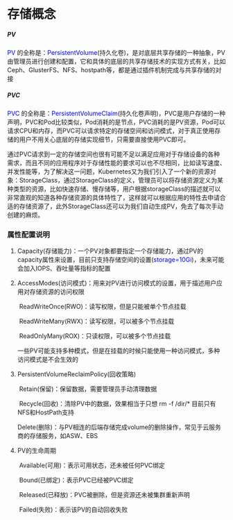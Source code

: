 # 存储概念

##### PV

<font color=blue>PV</font> 的全称是：<font color=blue>PersistentVolume</font>(持久化卷)，是对底层共享存储的一种抽象，PV由管理员进行创建和配置，它和具体的底层的共享存储技术的实现方式有关，比如Ceph、GlusterFS、NFS、hostpath等，都是通过插件机制完成与共享存储的对接

##### PVC

<font color=blue>PVC</font> 的全称是：<font color=blue>PersistentVolumeClaim</font>(持久化卷声明)，PVC是用户存储的一种声明，PVC和Pod比较类似，Pod消耗的是节点，PVC消耗的是PV资源，Pod可以请求CPU和内存，而PVC可以请求特定的存储空间和访问模式，对于真正使用存储的用户不用关心底层的存储实现细节，只需要直接使用PVC即可。



通过PVC请求到一定的存储空间也很有可能不足以满足应用对于存储设备的各种需求，而且不同的应用程序对于存储性能的要求可以也不尽相同，比如读写速度、并发性能等，为了解决这一问题，Kubernetes又为我们引入了一个新的资源对象：StorageClass，通过StorageClass的定义，管理员可以将存储资源定义为某种类型的资源，比如快速存储、慢存储等，用户根据storageClass的描述就可以非常直观的知道各种存储资源的具体特性了，这样就可以根据应用的特性去申请合适的存储资源了，此外StorageClass还可以为我们自动生成PV，免去了每次手动创建的麻烦。



### 属性配置说明

1. Capacity(存储能力)：一个PV对象都要指定一个存储能力，通过PV的capacity属性来设置，目前只支持存储空间的设置(<font color=blue>storage=10Gi</font>)，未来可能会加入IOPS、吞吐量等指标的配置

2. AccessModes(访问模式)：用来对PV进行访问模式的设置，用于描述用户应用对存储资源的访问权限

   ​	ReadWriteOnce(RWO)：读写权限，但是只能被单个节点挂载

   ​	ReadWriteMany(RWX)：读写权限，可以被多个节点挂载

   ​	ReadOnlyMany(ROX)：只读权限，可以被多个节点挂载

   一些PV可能支持多种模式，但是在挂载的时候只能使用一种访问模式，多种访问模式是不会生效的

3. PersistentVolumeReclaimPolicy(回收策略)

   ​	Retain(保留)：保留数据，需要管理员手动清理数据

   ​	Recycle(回收)：清除PV中的数据，效果相当于只想 rm -f /dir/* 目前只有NFS和HostPath支持

   ​	Delete(删除)：与PV相连的后端存储完成volume的删除操作，常见于云服务商的存储服务，如ASW、EBS

4. PV的生命周期

   ​	Available(可用)：表示可用状态，还未被任何PVC绑定

   ​	Bound(已绑定)：表示PVC已经被PVC绑定

   ​	Released(已释放)：PVC被删除，但是资源还未被集群重新声明

   ​	Failed(失败)：表示该PV的自动回收失败









































































































































